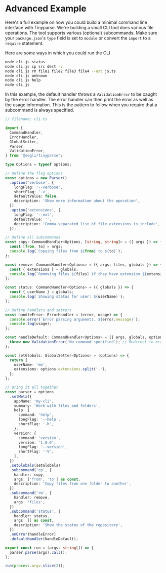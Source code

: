 # Advanced Example

Here's a full example on how you could build a minimal command line interface with Tinyparse. We're building a small CLI tool does various file operations. The tool supports various (optional) subcommands. Make sure your `package.json`'s `type` field is set to `module` or convert the `import` to a `require` statement.

Here are some ways in which you could run the CLI

```sh
node cli.js status
node cli.js cp src dest -v
node cli.js rm file1 file2 file3 file4 --ext js,ts
node cli.js unknown
node cli.js help
node cli.js
```

In this example, the default handler throws a `ValidationError` to be caught by the error handler. The error handler can then print the error as well as the usage information. This is the pattern to follow when you require that a subcommand is always specified.

```ts
// filename: cli.ts

import {
  CommandHandler,
  ErrorHandler,
  GlobalSetter,
  Parser,
  ValidationError,
} from '@eegli/tinyparse';

type Options = typeof options;

// Define the flag options
const options = new Parser()
  .option('verbose', {
    longFlag: '--verbose',
    shortFlag: '-v',
    defaultValue: false,
    description: 'Show more information about the operation',
  })
  .option('extensions', {
    longFlag: '--ext',
    defaultValue: '',
    description: 'Comma-separated list of file extensions to include',
  });

// Define all subcommands
const copy: CommandHandler<Options, [string, string]> = ({ args }) => {
  const [from, to] = args;
  console.log(`Copying files from ${from} to ${to}`);
};

const remove: CommandHandler<Options> = ({ args: files, globals }) => {
  const { extensions } = globals;
  console.log(`Removing files ${files} if they have extension ${extensions}`);
};

const status: CommandHandler<Options> = ({ globals }) => {
  const { userName } = globals;
  console.log(`Showing status for user: ${userName}`);
};

// Define handlers and setters
const handleError: ErrorHandler = (error, usage) => {
  console.error(`Error parsing arguments. ${error.message}`);
  console.log(usage);
};

const handleDefault: CommandHandler<Options> = ({ args, globals, options }) => {
  throw new ValidationError('No command specified'); // Redirect to error handler
};

const setGlobals: GlobalSetter<Options> = (options) => {
  return {
    userName: 'me',
    extensions: options.extensions.split(','),
  };
};

// Bring it all together
const parser = options
  .setMeta({
    appName: 'my-cli',
    summary: 'Work with files and folders',
    help: {
      command: 'help',
      longFlag: '--help',
      shortFlag: '-h',
    },
    version: {
      command: 'version',
      version: '1.0.0',
      longFlag: '--version',
      shortFlag: '-V',
    },
  })
  .setGlobals(setGlobals)
  .subcommand('cp', {
    handler: copy,
    args: ['from', 'to'] as const,
    description: 'Copy files from one folder to another',
  })
  .subcommand('rm', {
    handler: remove,
    args: 'files',
  })
  .subcommand('status', {
    handler: status,
    args: [] as const,
    description: 'Show the status of the repository',
  })
  .onError(handleError)
  .defaultHandler(handleDefault);

export const run = (args: string[]) => {
  parser.parse(args).call();
};

run(process.argv.slice(2));
```
